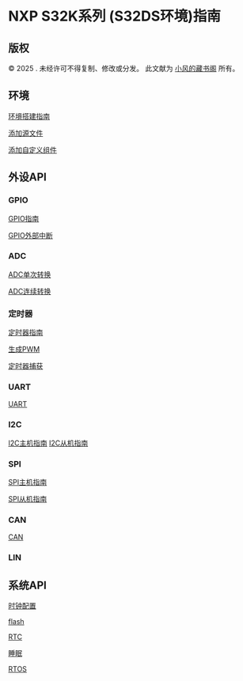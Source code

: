 # NXP S32K系列 (S32DS环境)指南

## 版权

© 2025 . 未经许可不得复制、修改或分发。 此文献为 [小风的藏书阁](https://t.me/xfp2333) 所有。

## 环境

[环境搭建指南](./environment/env.md)

[添加源文件]()

[添加自定义组件]()

## 外设API

### GPIO

[GPIO指南](./Peripheral/gpio/gpio.md)

[GPIO外部中断](./Peripheral/gpio/ex_Interrupt.md)

### ADC

[ADC单次转换](./Peripheral/adc/Single.md)

[ADC连续转换](./Peripheral/adc/Continuous.md)

### 定时器

[定时器指南](./Peripheral/Timer/Timing.md)

[生成PWM](./Peripheral/Timer/pwm.md)

[定时器捕获](./Peripheral/Timer/capture.md)

### UART

[UART](./Peripheral/uart/uart.md)

### I2C

[I2C主机指南](./Peripheral/I2C/I2C_Master.md)
[I2C从机指南](./Peripheral/I2C/I2C_Slave.md)

### SPI

[SPI主机指南](./Peripheral/SPI/Spi_Master.md)

[SPI从机指南](./Peripheral/SPI/Spi_Slave.md)

### CAN

[CAN](./Peripheral/CAN/CAN.md)


### LIN


## 系统API

[时钟配置](./System/Colock/config.md)

[flash]()

[RTC]()

[睡眠]()

[RTOS]()



